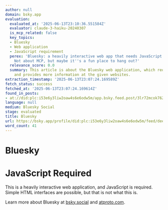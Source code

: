 ```yaml
---
author: null
domain: bsky.app
evaluation:
  evaluated_at: '2025-06-13T23:10:36.551584Z'
  evaluator: claude-3-haiku-20240307
  is_mcp_related: false
  key_topics:
  - Bluesky
  - Web application
  - JavaScript requirement
  perex: 'Bluesky: a heavily interactive web app that needs JavaScript to function.
    Not about MCP, but maybe it''s a fun place to hang out?'
  relevance_score: 0.0
  summary: This article is about the Bluesky web application, which requires JavaScript
    and provides more information at the given websites.
extraction_timestamp: '2025-06-13T23:07:24.169589Z'
fetch_status: success
fetched_at: '2025-06-13T23:07:24.169614Z'
found_in_posts:
- at://did:plc:i53e6y3liw2oaw4s6e6odw5m/app.bsky.feed.post/3lr72mcok762g
language: null
medium: Bluesky Social
stage: evaluated
title: Bluesky
url: https://bsky.app/profile/did:plc:i53e6y3liw2oaw4s6e6odw5m/feed/deepseek
word_count: 41
---
```


# Bluesky

# JavaScript Required

This is a heavily interactive web application, and JavaScript is required. Simple HTML interfaces are possible, but that is not what this is.

Learn more about Bluesky at [bsky.social](https://bsky.social) and [atproto.com](https://atproto.com).